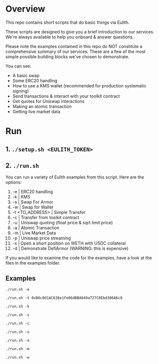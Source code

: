 # Overview
This repo contains short scripts that do basic things via Eulith. 

These scripts are designed to give you a brief introduction to our services. We're always available to help
you onboard & answer questions.

Please note the examples contained in this repo do NOT constitute a comprehensive summary of our services. These
are a few of the most simple possible building blocks we've chosen to demonstrate.

You can see:

* A basic swap
* Some ERC20 handling
* How to use a KMS wallet (recommended for production systematic signing)
* Send transactions & interact with your toolkit contract
* Get quotes for Uniswap interactions
* Making an atomic transaction
* Getting live market data

# Run
## 1. `./setup.sh <EULITH_TOKEN>`
## 2. `./run.sh`

You can run a variety of Eulith examples from this script. Here are the options:
1. -e   |  ERC20 handling
2. -k   |  KMS
3. -s   |  Swap For Armor
4. -w   |  Swap for Wallet
5. -t <TO_ADDRESS>  |  Simple Transfer
6. -c               |  Transfer from toolkit contract
7. -u | Uniswap quoting (float price & sqrt limit price)
8. -a   |  Atomic Transaction
9. -m   |  Live Market Data
10. -p | Uniswap price streaming
11. -x | Open a short position on WETH with USDC collateral
12. -d | Demonstrate DefiArmor (WARNING: this is expensive)


If you would like to examine the code for the examples, have a look at the files in the examples folder.

## Examples
`./run.sh -e`

`./run.sh -t 0xB6c0d1AC638e1Fe06dBBA649a727C8Ebd306A6c8`

`./run.sh -k`

`./run.sh -s`

`./run.sh -c`

`./run.sh -u`

`./run.sh -a`

`./run.sh -m`

`./run.sh -w`
